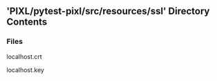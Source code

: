 ## 'PIXL/pytest-pixl/src/resources/ssl' Directory Contents

### Files

localhost.crt

localhost.key

